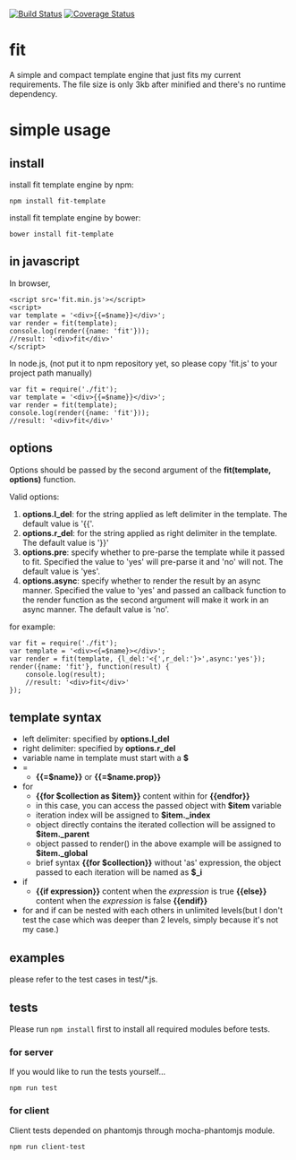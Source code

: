 [![Build Status](https://travis-ci.org/fillano/fit.svg?branch=master)](https://travis-ci.org/fillano/fit)
[![Coverage Status](https://coveralls.io/repos/github/fillano/fit/badge.svg?branch=master)](https://coveralls.io/github/fillano/fit?branch=master)

# fit
A simple and compact template engine that just fits my current requirements. The file size is only 3kb after minified and there's no runtime dependency.

# simple usage
## install
install fit template engine by npm:
```
npm install fit-template
```

install fit template engine by bower:
```
bower install fit-template
```

## in javascript

In browser,
```
<script src='fit.min.js'></script>
<script>
var template = '<div>{{=$name}}</div>';
var render = fit(template);
console.log(render({name: 'fit'}));
//result: '<div>fit</div>'
</script>
```

In node.js, (not put it to npm repository yet, so please copy 'fit.js' to your project path manually)
```
var fit = require('./fit');
var template = '<div>{{=$name}}</div>';
var render = fit(template);
console.log(render({name: 'fit'}));
//result: '<div>fit</div>'
```

## options

Options should be passed by the second argument of the **fit(template, options)** function.

Valid options:

1. **options.l_del**: for the string applied as left delimiter in the template. The default value is '{{'.
2. **options.r_del**: for the string applied as right delimiter in the template. The default value is '}}'
3. **options.pre**: specify whether to pre-parse the template while it passed to fit. Specified the value to 'yes' will pre-parse it and 'no' will not. The default value is 'yes'.
4. **options.async**: specify whether to render the result by an async manner. Specified the value to 'yes' and passed an callback function to the render function as the second argument will make it work in an async manner. The default value is 'no'.

for example:
```
var fit = require('./fit');
var template = '<div><{=$name}></div>';
var render = fit(template, {l_del:'<{',r_del:'}>',async:'yes'});
render({name: 'fit'}, function(result) {
    console.log(result);
    //result: '<div>fit</div>'
});
```

## template syntax
* left delimiter: specified by **options.l_del**
* right delimiter: specified by **options.r_del**
* variable name in template must start with a **$**
* =
  * **{{=$name}}** or **{{=$name.prop}}**
* for
  * **{{for $collection as $item}}** content within for **{{endfor}}**
  * in this case, you can access the passed object with **$item** variable
  * iteration index will be assigned to **$item._index**
  * object directly contains the iterated collection will be assigned to **$item._parent**
  * object passed to render() in the above example will be assigned to **$item._global**
  * brief syntax **{{for $collection}}** without 'as' expression, the object passed to each iteration will be named as **$_i**
* if
  * **{{if expression}}** content when the *expression* is true **{{else}}** content when the *expression* is false **{{endif}}**
* for and if can be nested with each others in unlimited levels(but I don't test the case which was deeper than 2 levels, simply because it's not my case.)
  
## examples
please refer to the test cases in test/*.js.

## tests
Please run ```npm install``` first to install all required modules before tests.

### for server
If you would like to run the tests yourself...
```
npm run test
```

### for client
Client tests depended on phantomjs through mocha-phantomjs module.
```
npm run client-test
```